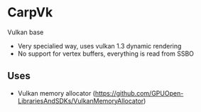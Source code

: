 # CarpVk
 Vulkan base
- Very specialied way, uses vulkan 1.3 dynamic rendering
- No support for vertex buffers, everything is read from SSBO

## Uses
- Vulkan memory allocator (https://github.com/GPUOpen-LibrariesAndSDKs/VulkanMemoryAllocator) 